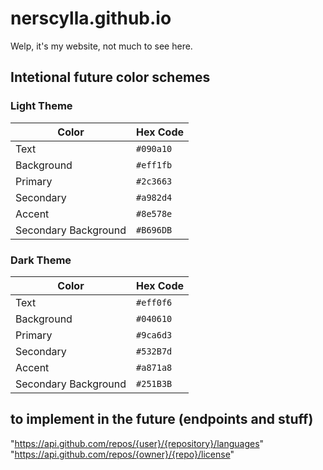 # nerscylla.github.io

Welp, it's my website, not much to see here.
## Intetional future color schemes

### Light Theme  

| Color                | Hex Code  |
| -------------------- | --------- |
| Text                 | `#090a10` |
| Background           | `#eff1fb` |
| Primary              | `#2c3663` |
| Secondary            | `#a982d4` |
| Accent               | `#8e578e` |
| Secondary Background | `#B696DB` |

### Dark Theme  

| Color                | Hex Code  |
| -------------------- | --------- |
| Text                 | `#eff0f6` |
| Background           | `#040610` |
| Primary              | `#9ca6d3` |
| Secondary            | `#532B7d` |
| Accent               | `#a871a8` |
| Secondary Background | `#251B3B` |


## to implement in the future (endpoints and stuff)
"https://api.github.com/repos/{user}/{repository}/languages"
"https://api.github.com/repos/{owner}/{repo}/license"